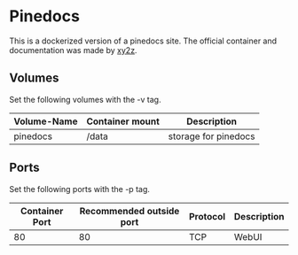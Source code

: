# Pinedocs
This is a dockerized version of a pinedocs site.
The official container and documentation was made by [xy2z](https://hub.docker.com/r/xy2z/pinedocs).

## Volumes
Set the following volumes with the -v tag.

| Volume-Name      | Container mount | Description             |
| ---------------- | --------------- | ----------------------- |
| pinedocs         | /data           | storage for pinedocs    |

## Ports
Set the following ports with the -p tag.

| Container Port | Recommended outside port | Protocol | Description |
| -------------- | ------------------------ | -------- | ----------- |
| 80             | 80                       | TCP      | WebUI       |

